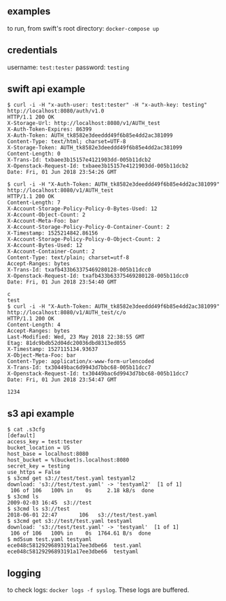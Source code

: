 examples
--------

to run, from swift's root directory: `docker-compose up`

credentials
-----------

username: `test:tester`
password: `testing`

swift api example
-----------------

    $ curl -i -H "x-auth-user: test:tester" -H "x-auth-key: testing" http://localhost:8080/auth/v1.0
    HTTP/1.1 200 OK
    X-Storage-Url: http://localhost:8080/v1/AUTH_test
    X-Auth-Token-Expires: 86399
    X-Auth-Token: AUTH_tk8582e3deeddd49f6b85e4dd2ac381099
    Content-Type: text/html; charset=UTF-8
    X-Storage-Token: AUTH_tk8582e3deeddd49f6b85e4dd2ac381099
    Content-Length: 0
    X-Trans-Id: txbaee3b15157e4121903dd-005b11dcb2
    X-Openstack-Request-Id: txbaee3b15157e4121903dd-005b11dcb2
    Date: Fri, 01 Jun 2018 23:54:26 GMT

    $ curl -i -H "X-Auth-Token: AUTH_tk8582e3deeddd49f6b85e4dd2ac381099" http://localhost:8080/v1/AUTH_test
    HTTP/1.1 200 OK
    Content-Length: 7
    X-Account-Storage-Policy-Policy-0-Bytes-Used: 12
    X-Account-Object-Count: 2
    X-Account-Meta-Foo: bar
    X-Account-Storage-Policy-Policy-0-Container-Count: 2
    X-Timestamp: 1525214842.86156
    X-Account-Storage-Policy-Policy-0-Object-Count: 2
    X-Account-Bytes-Used: 12
    X-Account-Container-Count: 2
    Content-Type: text/plain; charset=utf-8
    Accept-Ranges: bytes
    X-Trans-Id: txafb433b63375469280128-005b11dcc0
    X-Openstack-Request-Id: txafb433b63375469280128-005b11dcc0
    Date: Fri, 01 Jun 2018 23:54:40 GMT

    c
    test
    $ curl -i -H "X-Auth-Token: AUTH_tk8582e3deeddd49f6b85e4dd2ac381099" http://localhost:8080/v1/AUTH_test/c/o
    HTTP/1.1 200 OK
    Content-Length: 4
    Accept-Ranges: bytes
    Last-Modified: Wed, 23 May 2018 22:38:55 GMT
    Etag: 81dc9bdb52d04dc20036dbd8313ed055
    X-Timestamp: 1527115134.93637
    X-Object-Meta-Foo: bar
    Content-Type: application/x-www-form-urlencoded
    X-Trans-Id: tx30449bac6d9943d7bbc68-005b11dcc7
    X-Openstack-Request-Id: tx30449bac6d9943d7bbc68-005b11dcc7
    Date: Fri, 01 Jun 2018 23:54:47 GMT

    1234

s3 api example
--------------

    $ cat .s3cfg
    [default]
    access_key = test:tester
    bucket_location = US
    host_base = localhost:8080
    host_bucket = %(bucket)s.localhost:8080
    secret_key = testing
    use_https = False
    $ s3cmd get s3://test/test.yaml testyaml2
    download: 's3://test/test.yaml' -> 'testyaml2'  [1 of 1]
     106 of 106   100% in    0s     2.18 kB/s  done
    $ s3cmd ls
    2009-02-03 16:45  s3://test
    $ s3cmd ls s3://test
    2018-06-01 22:47       106   s3://test/test.yaml
    $ s3cmd get s3://test/test.yaml testyaml
    download: 's3://test/test.yaml' -> 'testyaml'  [1 of 1]
     106 of 106   100% in    0s  1764.61 B/s  done
    $ md5sum test.yaml testyaml
    ece048c58129296893191a17ee3dbe66  test.yaml
    ece048c58129296893191a17ee3dbe66  testyaml


logging
-------

to check logs: `docker logs -f syslog`. These logs are buffered.
